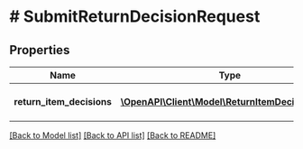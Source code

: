 # # SubmitReturnDecisionRequest

## Properties

Name | Type | Description | Notes
------------ | ------------- | ------------- | -------------
**return_item_decisions** | [**\OpenAPI\Client\Model\ReturnItemDecisionDTO[]**](ReturnItemDecisionDTO.md) | Решения по товарам в возврате. |

[[Back to Model list]](../../README.md#models) [[Back to API list]](../../README.md#endpoints) [[Back to README]](../../README.md)
